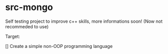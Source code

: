 # src-mongo



Self testing project to improve c++ skills, more informations soon! (Now not recommeded to use)

Target:

[] Create a simple non-OOP programming language
